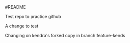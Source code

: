 #README

Test repo to practice github

A change to test

Changing on kendra's forked copy in branch feature-kends
